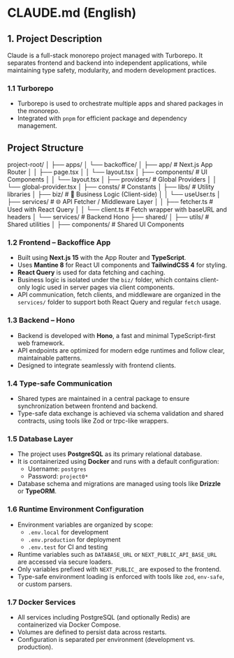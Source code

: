 # CLAUDE.md (English)

## 1. Project Description

Claude is a full-stack monorepo project managed with Turborepo. It separates frontend and backend into independent applications, while maintaining type safety, modularity, and modern development practices.

### 1.1 Turborepo

- Turborepo is used to orchestrate multiple apps and shared packages in the monorepo.
- Integrated with `pnpm` for efficient package and dependency management.

## Project Structure

project-root/
│
├── apps/
│   └── backoffice/
│       ├── app/                     # Next.js App Router
│       │   ├── page.tsx
│       │   └── layout.tsx
│       ├── components/              # UI Components
│       │   └── layout.tsx
│       ├── providers/               # Global Providers
│       │   └── global-provider.tsx
│       ├── consts/                  # Constants
│       ├── libs/                    # Utility libraries
│       ├── biz/                     # 💼 Business Logic (Client-side)
│       │   └── useUser.ts
│       ├── services/                # 🌐 API Fetcher / Middleware Layer
│       │   ├── fetcher.ts           # Used with React Query
│       │   └── client.ts            # Fetch wrapper with baseURL and headers
│   └── services/                    # Backend Hono
├── shared/
│   ├── utils/                       # Shared utilities
│   ├── components/                  # Shared UI Components

### 1.2 Frontend – Backoffice App

- Built using **Next.js 15** with the App Router and **TypeScript**.
- Uses **Mantine 8** for React UI components and **TailwindCSS 4** for styling.
- **React Query** is used for data fetching and caching.
- Business logic is isolated under the `biz/` folder, which contains client-only logic used in server pages via client components.
- API communication, fetch clients, and middleware are organized in the `services/` folder to support both React Query and regular `fetch` usage.


### 1.3 Backend – Hono

- Backend is developed with **Hono**, a fast and minimal TypeScript-first web framework.
- API endpoints are optimized for modern edge runtimes and follow clear, maintainable patterns.
- Designed to integrate seamlessly with frontend clients.

### 1.4 Type-safe Communication

- Shared types are maintained in a central package to ensure synchronization between frontend and backend.
- Type-safe data exchange is achieved via schema validation and shared contracts, using tools like Zod or trpc-like wrappers.

### 1.5 Database Layer

- The project uses **PostgreSQL** as its primary relational database.
- It is containerized using **Docker** and runs with a default configuration:
  - Username: `postgres`
  - Password: `project0*`
- Database schema and migrations are managed using tools like **Drizzle** or **TypeORM**.

### 1.6 Runtime Environment Configuration

- Environment variables are organized by scope:
  - `.env.local` for development
  - `.env.production` for deployment
  - `.env.test` for CI and testing
- Runtime variables such as `DATABASE_URL` or `NEXT_PUBLIC_API_BASE_URL` are accessed via secure loaders.
- Only variables prefixed with `NEXT_PUBLIC_` are exposed to the frontend.
- Type-safe environment loading is enforced with tools like `zod`, `env-safe`, or custom parsers.

### 1.7 Docker Services

- All services including PostgreSQL (and optionally Redis) are containerized via Docker Compose.
- Volumes are defined to persist data across restarts.
- Configuration is separated per environment (development vs. production).